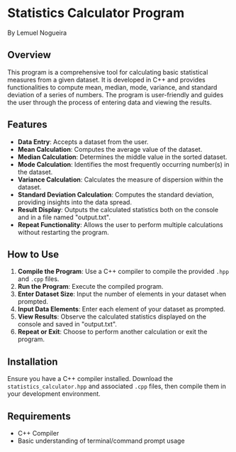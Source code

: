 # Statistics Calculator Program

By Lemuel Nogueira

## Overview
This program is a comprehensive tool for calculating basic statistical measures from a given dataset. It is developed in C++ and provides functionalities to compute mean, median, mode, variance, and standard deviation of a series of numbers. The program is user-friendly and guides the user through the process of entering data and viewing the results.

## Features
- **Data Entry**: Accepts a dataset from the user.
- **Mean Calculation**: Computes the average value of the dataset.
- **Median Calculation**: Determines the middle value in the sorted dataset.
- **Mode Calculation**: Identifies the most frequently occurring number(s) in the dataset.
- **Variance Calculation**: Calculates the measure of dispersion within the dataset.
- **Standard Deviation Calculation**: Computes the standard deviation, providing insights into the data spread.
- **Result Display**: Outputs the calculated statistics both on the console and in a file named "output.txt".
- **Repeat Functionality**: Allows the user to perform multiple calculations without restarting the program.

## How to Use
1. **Compile the Program**: Use a C++ compiler to compile the provided `.hpp` and `.cpp` files.
2. **Run the Program**: Execute the compiled program.
3. **Enter Dataset Size**: Input the number of elements in your dataset when prompted.
4. **Input Data Elements**: Enter each element of your dataset as prompted.
5. **View Results**: Observe the calculated statistics displayed on the console and saved in "output.txt".
6. **Repeat or Exit**: Choose to perform another calculation or exit the program.

## Installation
Ensure you have a C++ compiler installed. Download the `statistics_calculator.hpp` and associated `.cpp` files, then compile them in your development environment.

## Requirements
- C++ Compiler
- Basic understanding of terminal/command prompt usage
